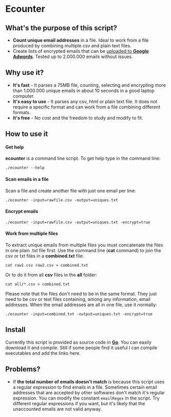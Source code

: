 # Ecounter

## What's the purpose of this script?

* **Count unique email addresses** in a file. Ideal to work from a file produced by combining multiple csv and plain text files.
* Create lists of encrypted emails that can be [uploaded to **Google Adwords**](https://support.google.com/adwords/answer/6276125?hl=en). Tested up to 2.000.000 emails without issues.

## Why use it?

* **It's fast** - It parses a 75MB file, counting, selecting and encrypting more than 1.000.000 unique emails in about 10 seconds in a good laptop computer.
* **It's easy to use** - It parses any csv, html or plain text file. It does not require a specific format and can work from a file combining different formats.
* **It's free** -  No cost and the freedom to study and modify to fit.

## How to use it

#### Get help

**ecounter** is a command line script. To get help type in the command line:

```
./ecounter --help
```

#### Scan emails in a file

Scan a file and create another file with just one email per line:

```
./ecounter -input=rawfile.csv -output=uniques.txt
```

#### Encrypt emails

```
./ecounter -input=rawfile.csv -output=uniques.txt -encrypt=true
```

#### Work from multiple files 

To extract unique emails from multiple files you must concatenate the files in one plain .txt file first. Use the command line (**cat** command) to join the csv or txt files in a **combined.txt** file:

```
cat raw1.csv raw2.csv > combined.txt 
```

Or to do it from all **csv** files in the **all** folder:

```
cat all/*.csv > combined.txt
```

Please note that the files don't need to be in the same format. They just need to be csv or text files containing, among any information, email addresses. When the email addresses are all in one file, use it normally:

```
./ecounter -input=combined.txt -output=uniques.txt -encrypt=true
```

## Install

Currently this script is provided as source code in **[Go](https://golang.org/dl/)**. You can easily download it and compile. Still if some people find it useful I can compile executables and add the links here.

## Problems?

* If **the total number of emails doesn't match** is because this script uses a regular expression to find emails in a file. Sometimes certain email addresses that are accepted by other softwares don't match it's regular expression. You can modify the constant `emailRegex` in the script. Try different regular expressions if you want, but it's likely that the unaccounted emails are not valid anyway.

